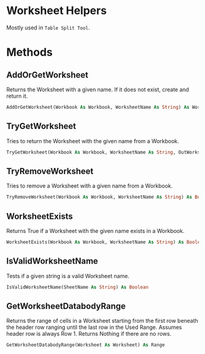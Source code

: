 # Worksheet Helpers
Mostly used in `Table Split Tool`.

# Methods
## AddOrGetWorksheet
Returns the Worksheet with a given name. If it does not exist, create and return it.
```vb
AddOrGetWorksheet(Workbook As Workbook, WorksheetName As String) As Worksheet
```
## TryGetWorksheet
Tries to return the Worksheet with the given name from a Workbook.
```vb
TryGetWorksheet(Workbook As Workbook, WorksheetName As String, OutWorksheet As Worksheet) As Boolean
```
## TryRemoveWorksheet
Tries to remove a Worksheet with a given name from a Workbook.
```vb
TryRemoveWorksheet(Workbook As Workbook, WorksheetName As String) As Boolean
```
## WorksheetExists
Returns True if a Worksheet with the given name exists in a Workbook.
```vb
WorksheetExists(Workbook As Workbook, WorksheetName As String) As Boolean
```
## IsValidWorksheetName
Tests if a given string is a valid Worksheet name.
```vb
IsValidWorksheetName(SheetName As String) As Boolean
```

## GetWorksheetDatabodyRange
Returns the range of cells in a Worksheet starting from the first row beneath the header row ranging until the last row in the Used Range. Assumes header row is always Row 1. Returns Nothing if there are no rows.
```vb
GetWorksheetDatabodyRange(Worksheet As Worksheet) As Range
```